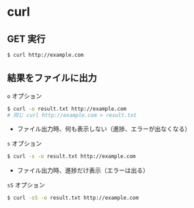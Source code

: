 # curl

## GET 実行

```bash
$ curl http://example.com
```

## 結果をファイルに出力

`o` オプション

```bash
$ curl -o result.txt http://example.com
# 同じ curl http://example.com > result.txt
```

- ファイル出力時、何も表示しない（進捗、エラーが出なくなる）

`s` オプション

```bash
$ curl -s -o result.txt http://example.com
```

- ファイル出力時、進捗だけ表示（エラーは出る）

`sS` オプション

```bash
$ curl -sS -o result.txt http://example.com
```